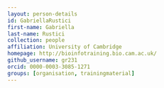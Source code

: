 ```yaml
---
layout: person-details
id: GabriellaRustici
first-name: Gabriella
last-name: Rustici
collection: people
affiliation: University of Cambridge
homepage: http://bioinfotraining.bio.cam.ac.uk/
github_username: gr231
orcid: 0000-0003-3085-1271
groups: [organisation, trainingmaterial]
---
```

